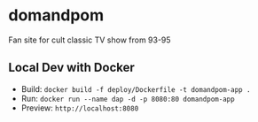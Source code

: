 # domandpom
Fan site for cult classic TV show from 93-95

## Local Dev with Docker
- Build: `docker build -f deploy/Dockerfile -t domandpom-app .`
- Run: `docker run --name dap -d -p 8080:80 domandpom-app`
- Preview: `http://localhost:8080`

